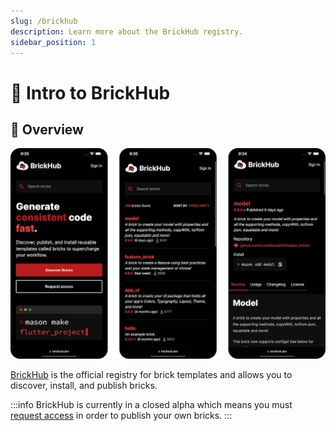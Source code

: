 ```yaml
---
slug: /brickhub
description: Learn more about the BrickHub registry.
sidebar_position: 1
---
```


# 🧱 Intro to BrickHub

## 🚀 Overview

![BrickHub](/img/brickhub.png)

[BrickHub](https://brickhub.dev) is the official registry for brick templates and allows you to discover, install, and publish bricks.

:::info
BrickHub is currently in a closed alpha which means you must [request access](https://forms.gle/cG8XoR1wiVxPgyWW9) in order to publish your own bricks.
:::

